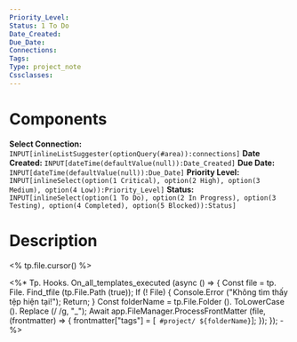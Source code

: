 ```yaml
---
Priority_Level: 
Status: 1 To Do
Date_Created: 
Due_Date: 
Connections: 
Tags: 
Type: project_note
Cssclasses: 
---
```

# Components
**Select Connection:** `INPUT[inlineListSuggester(optionQuery(#area)):connections]` 
**Date Created:** `INPUT[dateTime(defaultValue(null)):Date_Created]`
**Due Date:** `INPUT[dateTime(defaultValue(null)):Due_Date]`
**Priority Level:** `INPUT[inlineSelect(option(1 Critical), option(2 High), option(3 Medium), option(4 Low)):Priority_Level]`
**Status:** `INPUT[inlineSelect(option(1 To Do), option(2 In Progress), option(3 Testing), option(4 Completed), option(5 Blocked)):Status]`
# Description

<% tp.file.cursor() %>

<%*
Tp. Hooks. On_all_templates_executed (async () => {
    Const file = tp. File. Find_tfile (tp.File.Path (true));
    If (! File) {
        Console.Error ("Không tìm thấy tệp hiện tại!");
        Return;
    }
    Const folderName = tp.File.Folder (). ToLowerCase (). Replace (/ /g, "_");
    Await app.FileManager.ProcessFrontMatter (file, (frontmatter) => {
        frontmatter["tags"] = [` #project/ ${folderName}`];
    });
});
-%>